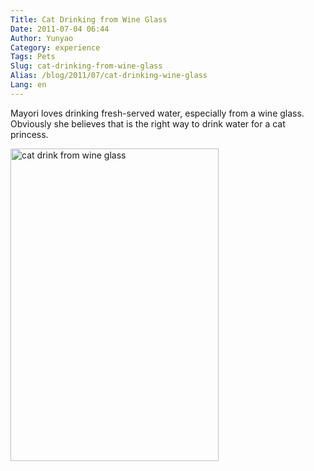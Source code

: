 ```yaml
---
Title: Cat Drinking from Wine Glass
Date: 2011-07-04 06:44
Author: Yunyao
Category: experience
Tags: Pets
Slug: cat-drinking-from-wine-glass
Alias: /blog/2011/07/cat-drinking-wine-glass
Lang: en
---
```


Mayori loves drinking fresh-served water, especially from a wine glass. Obviously she believes that is the right way to drink water for a cat princess.

<img src="http://farm7.static.flickr.com/6037/5899724117_ab11a7d14e.jpg" width="333" height="500" alt="cat drink from wine glass" />
